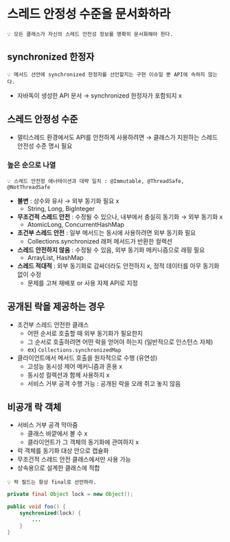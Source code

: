 # 스레드 안정성 수준을 문서화하라

```
💡 모든 클래스가 자신의 스레드 안전성 정보를 명확히 문서화해야 한다.
```

## synchronized 한정자

```
💡 메서드 선언에 synchronized 한정자를 선언할지는 구현 이슈일 뿐 API에 속하지 않는다.
```

- 자바독이 생성한 API 문서 → synchronized 한정자가 포함되지 x

## 스레드 안정성 수준

- 멀티스레드 환경에서도 API를 안전하게 사용하려면 → 클래스가 지원하는 스레드 안전성 수준 명시 필요

### 높은 순으로 나열

```
💡 스레드 안전정 애너테이션과 대략 일치 : @Immutable, @ThreadSafe, @NotThreadSafe
```

- **불변** : 상수와 유사 → 외부 동기화 필요 x
    - String, Long, BigInteger
- **무조건적 스레드 안전** : 수정될 수 있으나, 내부에서 충실히 동기화 → 외부 동기화 x
    - AtomicLong, ConcurrentHashMap
- **조건부 스레드 안전** : 일부 메서드는 동시에 사용하려면 외부 동기화 필요
    - Collections.synchronized 래퍼 메서드가 반환한 컬렉션
- **스레드 안전하지 않음** : 수정될 수 있음, 외부 동기화 메커니즘으로 래핑 필요
    - ArrayList, HashMap
- **스레드 적대적** : 외부 동기화로 감싸더라도 안전하지 x, 정적 데이터를 아무 동기화 없이 수정
    - 문제를 고쳐 재배포 or 사용 자제 API로 지정

## 공개된 락을 제공하는 경우

- 조건부 스레드 안전한 클래스
    - 어떤 순서로 호출할 때 외부 동기화가 필요한지
    - 그 순서로 호출하려면 어떤 락을 얻어야 하는지 (일반적으로 인스턴스 자체)
    - ex) `Collections.synchronizedMap`
- 클라이언트에서 메서드 호출을 원자적으로 수행 (유연성)
    - 고성능 동시성 제어 메커니즘과 혼용 x
    - 동시성 컬렉션과 함께 사용하지 x
    - 서비스 거부 공격 수행 가능 : 공개된 락을 오래 쥐고 놓지 않음

## 비공개 락 객체

- 서비스 거부 공격 막아줌
    - 클래스 바깥에서 볼 수 x
    - 클라이언트가 그 객체의 동기화에 관여하지 x
- 락 객체를 동기화 대상 안으로 캡슐화
- 무조건적 스레드 안전 클래스에서만 사용 가능
- 상속용으로 설계한 클래스에 적합

```
💡 락 필드는 항상 final로 선언하라.
```

```java
private final Object lock = new Object();

public void foo() {
	synchronized(lock) {
		...
	}
}
```